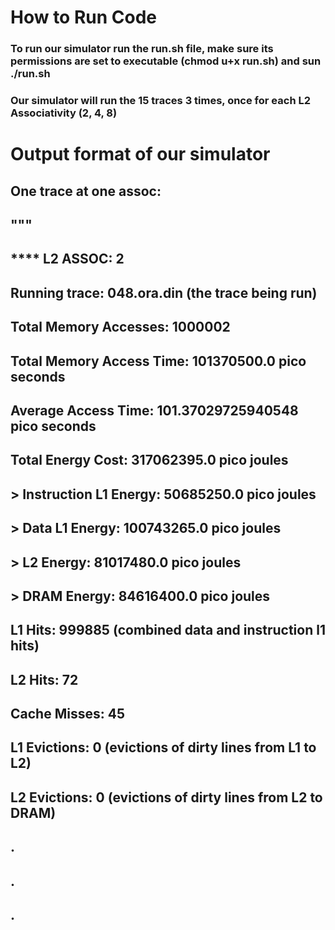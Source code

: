 # How to Run Code

### To run our simulator run the run.sh file, make sure its permissions are set to executable (chmod u+x run.sh) and sun ./run.sh
### Our simulator will run the 15 traces 3 times, once for each L2 Associativity (2, 4, 8)

# Output format of our simulator

## One trace at one assoc:

## """
## **** L2 ASSOC:  2


## Running trace: 048.ora.din                               (the trace being run)

## Total Memory Accesses: 1000002                           
## Total Memory Access Time: 101370500.0 pico seconds
## Average Access Time: 101.37029725940548 pico seconds

## Total Energy Cost: 317062395.0 pico joules
## > Instruction L1 Energy: 50685250.0 pico joules
## > Data L1 Energy: 100743265.0 pico joules
## > L2 Energy: 81017480.0 pico joules
## > DRAM Energy: 84616400.0 pico joules

## L1 Hits: 999885                                          (combined data and instruction l1 hits)
## L2 Hits: 72
## Cache Misses: 45
## L1 Evictions: 0                                          (evictions of dirty lines from L1 to L2)
## L2 Evictions: 0                                          (evictions of dirty lines from L2 to DRAM)

## .
## .
## .
